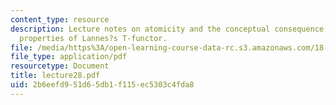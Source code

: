 ```yaml
---
content_type: resource
description: Lecture notes on atomicity and the conceptual consequence of two important
  properties of Lannes?s T-functor.
file: /media/https%3A/open-learning-course-data-rc.s3.amazonaws.com/18-917-topics-in-algebraic-topology-the-sullivan-conjecture-fall-2007/2b6eefd951d65db1f115ec5303c4fda8_lecture28.pdf
file_type: application/pdf
resourcetype: Document
title: lecture28.pdf
uid: 2b6eefd9-51d6-5db1-f115-ec5303c4fda8
---
```

